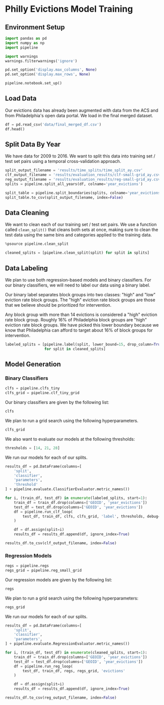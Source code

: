 # Philly Evictions Model Training
## Environment Setup
```python
import pandas as pd
import numpy as np
import pipeline

import warnings
warnings.filterwarnings('ignore')

pd.set_option('display.max_columns', None)
pd.set_option('display.max_rows', None)

pipeline.notebook.set_up()
```

## Load Data
Our evictions data has already been augmented with data from the ACS and from
Philadelphia's open data portal. We load in the final merged dataset.

```python
df = pd.read_csv('data/final_merged_df.csv')
df.head()
```

## Split Data By Year
We have data for 2009 to 2016. We want to split this data into training set /
test set pairs using a temporal cross-validation approach.

```python
split_output_filename = 'results/time_splits/time_split_ay.csv'
clf_output_filename = 'results/evaluation_results/clf-small-grid_ay.csv'
reg_output_filename = 'results/evaluation_results/reg-small-grid_ay.csv'
splits = pipeline.split_all_years(df, colname='year_evictions')

split_table = pipeline.split_boundaries(splits, colname='year_evictions')
split_table.to_csv(split_output_filename, index=False)
```

## Data Cleaning
We want to clean each of our training set / test set pairs. We use a function
called `clean_split()` that cleans both sets at once, making sure to clean the
test data using the same bins and categories applied to the training data.

```python
%psource pipeline.clean_split
```
```python
cleaned_splits = [pipeline.clean_split(split) for split in splits]
```

## Data Labeling
We plan to use both regression-based models and binary classifiers. For our
binary classifiers, we will need to label our data using a binary label.

Our binary label separates block groups into two classes: "high" and "low"
eviction rate block groups. The "high" eviction rate block groups are those
that we believe should be prioritized for intervention.

Any block group with more than 14 evictions is considered a "high" eviction
rate block group. Roughly 16% of Philadelphia block groups are "high" eviction
rate block groups. We have picked this lower boundary because we know that
Philadelphia can afford to target about 16% of block groups for intervention.

```python
labeled_splits = [pipeline.label(split, lower_bound=15, drop_column=True)
                  for split in cleaned_splits]
```

## Model Generation
### Binary Classifiers
```python
clfs = pipeline.clfs_tiny
clfs_grid = pipeline.clf_tiny_grid
```

Our binary classifiers are given by the following list:
```python
clfs
```

We plan to run a grid search using the following hyperparameters.
```python
clfs_grid
```

We also want to evaluate our models at the following thresholds:
```python
thresholds = [14, 21, 28]
```

We run our models for each of our splits.
```python
results_df = pd.DataFrame(columns=[
    'split',
    'classifier',
    'parameters',
    'threshold'
] + pipeline.evaluate.ClassifierEvaluator.metric_names())

for i, (train_df, test_df) in enumerate(labeled_splits, start=1):
    train_df = train_df.drop(columns=['GEOID', 'year_evictions'])
    test_df = test_df.drop(columns=['GEOID', 'year_evictions'])
    df = pipeline.run_clf_loop(
        test_df, train_df, clfs, clfs_grid, 'label', thresholds, debug=False
    )

    df = df.assign(split=i)
    results_df = results_df.append(df, ignore_index=True)

results_df.to_csv(clf_output_filename, index=False)
```

### Regression Models
```python
regs = pipeline.regs
regs_grid = pipeline.reg_small_grid
```

Our regression models are given by the following list:

```python
regs
```

We plan to run a grid search using the following hyperparameters:
```python
regs_grid
```

We run our models for each of our splits.
```python
results_df = pd.DataFrame(columns=[
    'split',
    'classifier',
    'parameters',
] + pipeline.evaluate.RegressionEvaluator.metric_names())

for i, (train_df, test_df) in enumerate(cleaned_splits, start=1):
    train_df = train_df.drop(columns=['GEOID', 'year_evictions'])
    test_df = test_df.drop(columns=['GEOID', 'year_evictions'])
    df = pipeline.run_reg_loop(
        test_df, train_df, regs, regs_grid, 'evictions'
    )

    df = df.assign(split=i)
    results_df = results_df.append(df, ignore_index=True)

results_df.to_csv(reg_output_filename, index=False)
```
